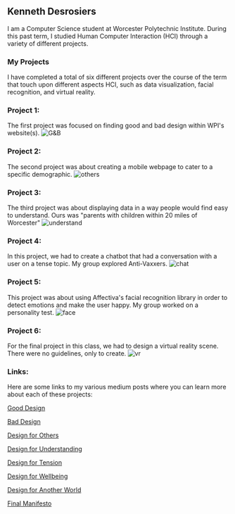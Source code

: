 ## Kenneth Desrosiers

I am a Computer Science student at Worcester Polytechnic Institute. During this past term, I studied Human Computer Interaction (HCI) through a variety of different projects.

### My Projects

I have completed a total of six different projects over the course of the term that touch upon different aspects HCI, such as data visualization, facial recognition, and virtual reality.

### Project 1:
The first project was focused on finding good and bad design within WPI's website(s).
![G&B](https://imgur.com/Kn5DYZv.jpg)

### Project 2:
The second project was about creating a mobile webpage to cater to a specific demographic.
![others](https://imgur.com/INSqYLF.jpg)

### Project 3:
The third project was about displaying data in a way people would find easy to understand. Ours was "parents with children within 20 miles of Worcester"
![understand](https://imgur.com/nGA8XAM.jpg)

### Project 4:
In this project, we had to create a chatbot that had a conversation with a user on a tense topic. My group explored Anti-Vaxxers.
![chat](https://imgur.com/zaKfFvU.jpg)

### Project 5:
This project was about using Affectiva's facial recognition library in order to detect emotions and make the user happy. My group worked on a personality test.
![face](https://imgur.com/Nz9fJ0b.jpg)

### Project 6:
For the final project in this class, we had to design a virtual reality scene. There were no guidelines, only to create.
![vr](https://imgur.com/VTsKe4c.jpg)

### Links:
Here are some links to my various medium posts where you can learn more about each of these projects:

[Good Design](https://medium.com/@kennethdesrosiers/an-example-of-good-design-746a61ab7f3b)

[Bad Design](https://medium.com/@kennethdesrosiers/an-example-of-bad-design-37f9cb26e1f2)

[Design for Others](https://medium.com/@ethanlichang/design-for-others-e0a5da8331f8)

[Design for Understanding](https://medium.com/@kennethdesrosiers/design-for-understanding-c3f8257e7561)

[Design for Tension](https://medium.com/@kennethdesrosiers/design-for-tension-18b76b592d07)

[Design for Wellbeing](https://medium.com/@kennethdesrosiers/design-for-well-being-1ec1c053edf)

[Design for Another World]()

[Final Manifesto]()
